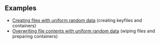 
## Examples

- [Creating files with uniform random data](https://github.com/hakavlad/tird/blob/main/docs/examples/8.md) (creating keyfiles and containers)
- [Overwriting file contents with uniform random data](https://github.com/hakavlad/tird/blob/main/docs/examples/9.md) (wiping files and preparing containers)
